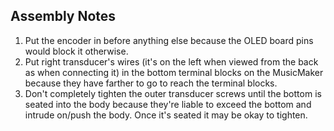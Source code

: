 ## Assembly Notes

1. Put the encoder in before anything else because the OLED board pins would block it otherwise.
2. Put right transducer's wires (it's on the left when viewed from the back as when connecting it) in the bottom terminal blocks on the MusicMaker because they have farther to go to reach the terminal blocks.
2. Don't completely tighten the outer transducer screws until the bottom is seated into the body because they're liable to exceed the bottom and intrude on/push the body. Once it's seated it may be okay to tighten.
